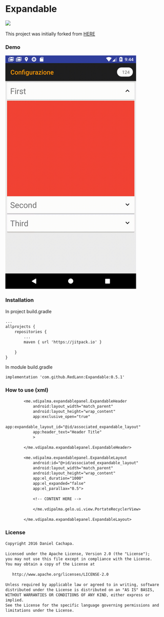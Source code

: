# Expandable

[![](https://jitpack.io/v/RedLann/Expandable.svg)](https://jitpack.io/#RedLann/Expandable)

This project was initially forked from [HERE](https://github.com/cachapa/ExpandableLayout "HERE")

### Demo

<img src="https://raw.githubusercontent.com/RedLann/Expandable/master/images/demo.gif" width="408">

### Installation

In project build.gradle

	...
    allprojects {
        repositories {
            ...
            maven { url 'https://jitpack.io' }
    
        }
    }

In module build.gradle
    
    implementation 'com.github.RedLann:Expandable:0.5.1'

### How to use (xml)

            <me.vdipalma.expandablepanel.ExpandableHeader
                android:layout_width="match_parent"
                android:layout_height="wrap_content"
                app:exclusive_open="true"
                app:expandable_layout_id="@id/associated_expandable_layout"
                app:header_text="Header Title"
                >
    
            </me.vdipalma.expandablepanel.ExpandableHeader>
    
            <me.vdipalma.expandablepanel.ExpandableLayout
                android:id="@+id/associated_expandable_layout"
                android:layout_width="match_parent"
                android:layout_height="wrap_content"
                app:el_duration="1000"
                app:el_expanded="false"
                app:el_parallax="0.5">
    
                <!-- CONTENT HERE -->
    
                </me.vdipalma.gelo.ui.view.PortateRecyclerView>
    
            </me.vdipalma.expandablepanel.ExpandableLayout>


### License

    Copyright 2016 Daniel Cachapa.

    Licensed under the Apache License, Version 2.0 (the "License");
    you may not use this file except in compliance with the License.
    You may obtain a copy of the License at

       http://www.apache.org/licenses/LICENSE-2.0

    Unless required by applicable law or agreed to in writing, software
    distributed under the License is distributed on an "AS IS" BASIS,
    WITHOUT WARRANTIES OR CONDITIONS OF ANY KIND, either express or implied.
    See the License for the specific language governing permissions and
    limitations under the License.

